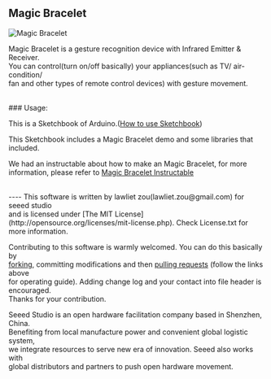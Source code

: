 Magic Bracelet
-------------------------------------------------------------
![Magic Bracelet](http://www.instructables.com/files/orig/F95/5YJ2/HQDUR5HX/F955YJ2HQDUR5HX.jpg)

Magic Bracelet is a gesture recognition device with Infrared Emitter & Receiver. <br>
You can control(turn on/off basically) your appliances(such as TV/ air-condition/ <br>
fan and other types of remote control devices) with gesture movement.<br>


<br>
### Usage:

This is a Sketchbook of Arduino.([How to use Sketchbook](http://www.seeedstudio.com/wiki/How_To_Use_Sketchbook "How to use Sketchbook"))

This Sketchbook includes a Magic Bracelet demo and some libraries that included. 

We had an instructable about how to make an Magic Bracelet, for more information, please refer to [Magic Bracelet Instructable](http://www.instructables.com/id/Magic-Bracelet/)


<br>
----
This software is written by lawliet zou(lawliet.zou@gmail.com) for seeed studio<br>
and is licensed under [The MIT License](http://opensource.org/licenses/mit-license.php). Check License.txt for more information.<br>

Contributing to this software is warmly welcomed. You can do this basically by<br>
[forking](https://help.github.com/articles/fork-a-repo), committing modifications and then [pulling requests](https://help.github.com/articles/using-pull-requests) (follow the links above<br>
for operating guide). Adding change log and your contact into file header is encouraged.<br>
Thanks for your contribution.

Seeed Studio is an open hardware facilitation company based in Shenzhen, China. <br>
Benefiting from local manufacture power and convenient global logistic system, <br>
we integrate resources to serve new era of innovation. Seeed also works with <br>
global distributors and partners to push open hardware movement.<br>







